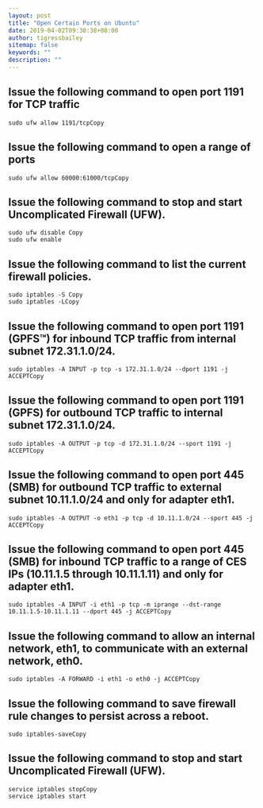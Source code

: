 ```yaml
---
layout: post
title: "Open Certain Ports on Ubuntu"
date: 2019-04-02T09:38:38+08:00
author: tigressbailey
sitemap: false
keywords: ""
description: ""
---
```


## Issue the following command to open port 1191 for TCP traffic
```
sudo ufw allow 1191/tcpCopy
```

## Issue the following command to open a range of ports
```
sudo ufw allow 60000:61000/tcpCopy
```

## Issue the following command to stop and start Uncomplicated Firewall (UFW).
```
sudo ufw disable Copy
sudo ufw enable
```

## Issue the following command to list the current firewall policies.
```
sudo iptables -S Copy
sudo iptables -LCopy
```

## Issue the following command to open port 1191 (GPFS™) for inbound TCP traffic from internal subnet 172.31.1.0/24.
```
sudo iptables -A INPUT -p tcp -s 172.31.1.0/24 --dport 1191 -j ACCEPTCopy
```

## Issue the following command to open port 1191 (GPFS) for outbound TCP traffic to internal subnet 172.31.1.0/24.
```
sudo iptables -A OUTPUT -p tcp -d 172.31.1.0/24 --sport 1191 -j ACCEPTCopy
```

## Issue the following command to open port 445 (SMB) for outbound TCP traffic to external subnet 10.11.1.0/24 and only for adapter eth1.
```
sudo iptables -A OUTPUT -o eth1 -p tcp -d 10.11.1.0/24 --sport 445 -j ACCEPTCopy
```

## Issue the following command to open port 445 (SMB) for inbound TCP traffic to a range of CES IPs (10.11.1.5 through 10.11.1.11) and only for adapter eth1.
```
sudo iptables -A INPUT -i eth1 -p tcp -m iprange --dst-range 10.11.1.5-10.11.1.11 --dport 445 -j ACCEPTCopy
```

## Issue the following command to allow an internal network, eth1, to communicate with an external network, eth0.
```
sudo iptables -A FORWARD -i eth1 -o eth0 -j ACCEPTCopy
```

## Issue the following command to save firewall rule changes to persist across a reboot.
```
sudo iptables-saveCopy
```

## Issue the following command to stop and start Uncomplicated Firewall (UFW).
```
service iptables stopCopy
service iptables start
```

<!--more-->
